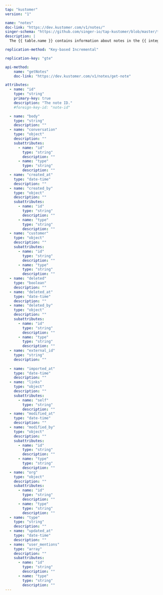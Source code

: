 ```yaml
---
tap: "kustomer"
version: "1"

name: "notes"
doc-link: "https://dev.kustomer.com/v1/notes/"
singer-schema: "https://github.com/singer-io/tap-kustomer/blob/master/tap_kustomer/schemas/notes.json"
description: |
  The {{ table.name }} contains information about notes in the {{ integration.name }} app.

replication-method: "Key-based Incremental"

replication-key: "gte"

api-method:
    name: "getNotes"
    doc-link: "https://dev.kustomer.com/v1/notes/get-note"

attributes:
  - name: "id"
    type: "string"
    primary-key: true
    description: "The note ID."
    #foreign-key-id: "note-id"

  - name: "body"
    type: "string"
    description: ""
  - name: "conversation"
    type: "object"
    description: ""
    subattributes:
      - name: "id"
        type: "string"
        description: ""
      - name: "type"
        type: "string"
        description: ""
  - name: "created_at"
    type: "date-time"
    description: ""
  - name: "created_by"
    type: "object"
    description: ""
    subattributes:
      - name: "id"
        type: "string"
        description: ""
      - name: "type"
        type: "string"
        description: ""
  - name: "customer"
    type: "object"
    description: ""
    subattributes:
      - name: "id"
        type: "string"
        description: ""
      - name: "type"
        type: "string"
        description: ""
  - name: "deleted"
    type: "boolean"
    description: ""
  - name: "deleted_at"
    type: "date-time"
    description: ""
  - name: "deleted_by"
    type: "object"
    description: ""
    subattributes:
      - name: "id"
        type: "string"
        description: ""
      - name: "type"
        type: "string"
        description: ""
  - name: "external_id"
    type: "string"
    description: ""
  
  - name: "imported_at"
    type: "date-time"
    description: ""
  - name: "links"
    type: "object"
    description: ""
    subattributes:
      - name: "self"
        type: "string"
        description: ""
  - name: "modified_at"
    type: "date-time"
    description: ""
  - name: "modified_by"
    type: "object"
    description: ""
    subattributes:
      - name: "id"
        type: "string"
        description: ""
      - name: "type"
        type: "string"
        description: ""
  - name: "org"
    type: "object"
    description: ""
    subattributes:
      - name: "id"
        type: "string"
        description: ""
      - name: "type"
        type: "string"
        description: ""
  - name: "type"
    type: "string"
    description: ""
  - name: "updated_at"
    type: "date-time"
    description: ""
  - name: "user_mentions"
    type: "array"
    description: ""
    subattributes:
      - name: "id"
        type: "string"
        description: ""
      - name: "type"
        type: "string"
        description: ""
---
```

